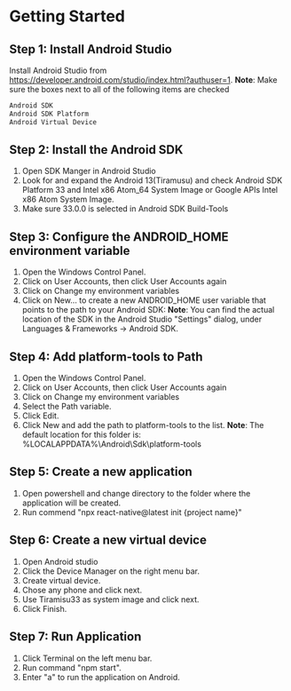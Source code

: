 # Getting Started
## Step 1: Install Android Studio
Install Android Studio from https://developer.android.com/studio/index.html?authuser=1.
**Note**: Make sure the boxes next to all of the following items are checked

```bash
Android SDK
Android SDK Platform
Android Virtual Device
```

## Step 2: Install the Android SDK

1. Open SDK Manger in Android Studio
2. Look for and expand the Android 13(Tiramusu) and check Android SDK Platform 33 and Intel x86 Atom_64 System Image or Google APIs Intel x86 Atom System Image.
3. Make sure 33.0.0 is selected in Android SDK Build-Tools

## Step 3: Configure the ANDROID_HOME environment variable
1. Open the Windows Control Panel.
2. Click on User Accounts, then click User Accounts again
3. Click on Change my environment variables
4. Click on New... to create a new ANDROID_HOME user variable that points to the path to your Android SDK:
**Note**: You can find the actual location of the SDK in the Android Studio "Settings" dialog, under Languages & Frameworks → Android SDK.

## Step 4: Add platform-tools to Path
1. Open the Windows Control Panel.
2. Click on User Accounts, then click User Accounts again
3. Click on Change my environment variables
4. Select the Path variable.
5. Click Edit.
6. Click New and add the path to platform-tools to the list.
**Note**: The default location for this folder is: %LOCALAPPDATA%\Android\Sdk\platform-tools

## Step 5: Create a new application
1. Open powershell and change directory to the folder where the application will be created.
2. Run commend "npx react-native@latest init {project name}"

## Step 6: Create a new virtual device
1. Open Android studio
2. Click the Device Manager on the right menu bar.
3. Create virtual device.
4. Chose any phone and click next.
5. Use Tiramisu33 as system image and click next.
6. Click Finish.

## Step 7: Run Application
1. Click Terminal on the left menu bar.
2. Run command "npm start".
3. Enter "a" to run the application on Android.
